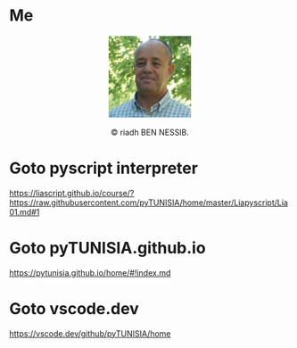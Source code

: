 
# Me

<p align="center">

  <img src="images/riadhbennessib.png" alt="image de riadhbennessib" />
  <p align="center">© riadh BEN NESSIB.</p>

</p>

# Goto pyscript interpreter 

https://liascript.github.io/course/?https://raw.githubusercontent.com/pyTUNISIA/home/master/Liapyscript/Lia01.md#1


# Goto pyTUNISIA.github.io

https://pytunisia.github.io/home/#!index.md

# Goto vscode.dev


https://vscode.dev/github/pyTUNISIA/home